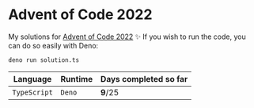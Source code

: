 # Advent of Code 2022

My solutions for [Advent of Code 2022](https://adventofcode.com/2022) :sparkles: If you wish to run the code, you can do so easily with Deno:
```shell
deno run solution.ts
```


| Language | Runtime | Days completed so far |
| --- | --- | --- |
| `TypeScript` | `Deno` | **9**/25 |
